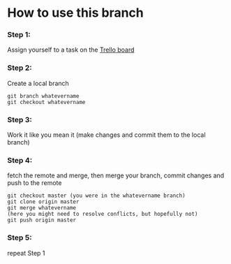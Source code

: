 How to use this branch
======================

### Step 1:
Assign yourself to a task on the [Trello board]

### Step 2:
Create a local branch

    git branch whatevername
    git checkout whatevername

### Step 3:
Work it like you mean it (make changes and commit them to the local branch)

### Step 4:
fetch the remote and merge, then merge your branch, commit changes
and push to the remote

    git checkout master (you were in the whatevername branch)
    git clone origin master
    git merge whatevername
    (here you might need to resolve conflicts, but hopefully not)
    git push origin master

### Step 5:
repeat Step 1

[Trello board]: https://trello.com/b/uDflfIHI/multimedia-homework
